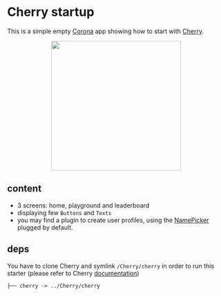 # Cherry startup

This is a simple empty [Corona](https://coronalabs.com) app showing how to start with [Cherry](https://github.com/chrisdugne/cherry).

<p align="center">
  <img
    src="https://user-images.githubusercontent.com/910636/56814583-cf338800-683f-11e9-8d13-aa40872c4818.gif"
    width="300"
  >
</p>

## content

- 3 screens: home, playground and leaderboard
- displaying few `Buttons` and `Texts`
- you may find a plugin to create user profiles, using the [NamePicker](https://github.com/chrisdugne/cherry/blob/master/cherry/screens/name-picker.lua) plugged by default.

## deps

You have to clone Cherry and symlink `/Cherry/cherry` in order to run this starter (please refer to Cherry [documentation](https://github.com/chrisdugne/cherry#installation))

```shell
├── cherry -> ../Cherry/cherry
```
